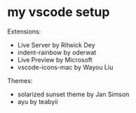 # my vscode setup
Extensions:
<ul>
  <li>Live Server by Ritwick Dey</li>
  <li>indent-rainbow by oderwat</li>
  <li>Live Preview by Microsoft</li>
  <li>vscode-icons-mac by Wayou Liu</li>
</ul>

Themes:
<ul>
  <li>solarized sunset theme by Jan Simson</li>
  <li>ayu by teabyii</li>
</ul>
